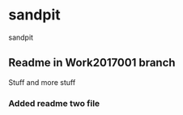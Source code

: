# sandpit
sandpit

## Readme in Work2017001 branch
Stuff and more stuff


### Added readme two file
